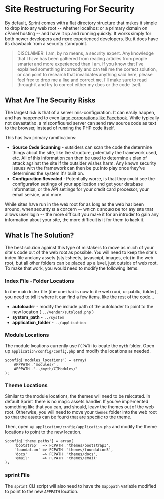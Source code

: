 # Site Restructuring For Security

By default, Sprint comes with a flat directory structure that makes it simple to drop into any web root -- whether localhost or a primary domain on cPanel hosting -- and have it up and running quickly. It works simply for both newer developers and more experienced developers. But it does have its drawback from a security standpoint.

> DISCLAIMER: I am, by no means, a security expert. Any knowledge that I have has been gathered from reading articles from people smarter and more experienced than I am. If you know that I've explained something incorrectly and can tell me the correct solution, or can point to research that invalidates anything said here, please feel free to drop me a line and correct me. I'll make sure to read through it and try to correct either my docs or the code itself.

## What Are The Security Risks
The largest risk is that of a server mis-configuration. It can easily happen, and has happened to even [large corporations like Facebook](http://blog.eun.org/drizzdo/2007/08/facebook_source_code_exposed.html). While typically not devastating, a misconfigured server can send raw source code as text to the browser, instead of running the PHP code itself.

This has two primary ramifications:

- **Source Code Scanning** - outsiders can scan the code the determine things about the site, like the structure, potentially the framework used, etc. All of this information can then be used to determine a plan of attack against the site if the outsider wishes harm. Any known security issues with the framework can then be put into play once they've determined the system it's built on.
- **Configuration Revealed** - Potentially worse, is that they could see the configuration settings of your application and get your database information, or the API settings for your credit card processor, your email service, and more. 

While sites have run in the web root for as long as the web has been around, when security is a concern -- which it should be for any site that allows user login -- the more difficult you make it for an intruder to gain any information about your site, the more difficult is it for them to hack it.

## What Is The Solution?
The best solution against this type of mistake is to move as much of your site's code out of the web root as possible. You will need to keep the site's index file and any assets (stylesheets, javascript, images, etc) in the web root, but all other folders can be placed up a level, just outside of web root. To make that work, you would need to modify the following items.

### Index File - Folder Locations
In the main index file (the one that is now in the web root, or public, folder), you need to tell it where it can find a few items, like the rest of the code...

- **autoloader** - modify the include path of the autoloader to point to the new location ( `../vendor/autoload.php` )
- **system_path** - `../system`
- **application_folder** - `../application`

### Module Locations
The module locations currently use `FCPATH` to locate the `myth` folder. Open up `application/config/config.php` and modify the locations as needed.

	$config['modules_locations'] = array(
		APPPATH .'modules/',
		APPPATH .'../myth/CIModules/'
	);

### Theme Locations
Similar to the module locations, the themes will need to be relocated. In default Sprint, there is no magic assets handler. If you've implemented something like that you can, and should, leave the themes out of the web root. Otherwise, you will need to move your `themes` folder into the web root so that the assets can be found that are specific to the theme.

Then, open up `application/config/application.php` and modify the theme locations to point to the new location.

	$config['theme.paths'] = array(
		'bootstrap'  => FCPATH .'themes/bootstrap3',
		'foundation' => FCPATH .'themes/foundation5',
		'docs'       => FCPATH .'themes/docs',
		'email'      => FCPATH .'themes/email'
	);
   
### sprint File
The `sprint` CLI script will also need to have the `$apppath` variable modified to point to the new `APPPATH` location.

